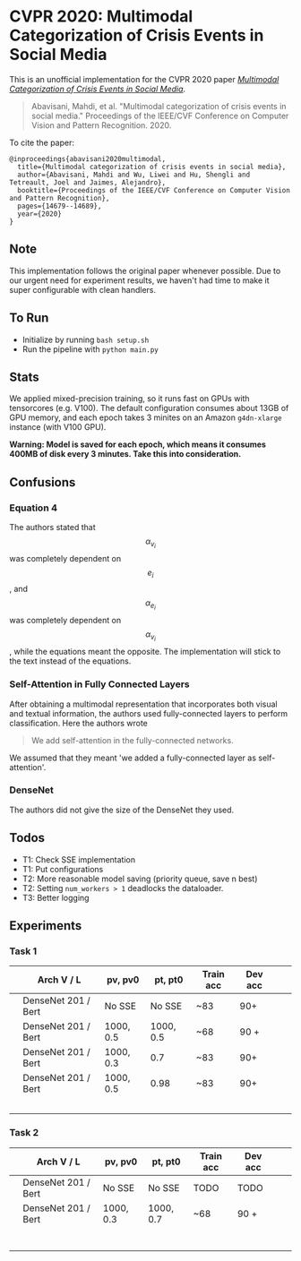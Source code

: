 # CVPR 2020: Multimodal Categorization of Crisis Events in Social Media

This is an unofficial implementation for the CVPR 2020 paper [*Multimodal Categorization of Crisis Events in Social Media*](https://openaccess.thecvf.com/content_CVPR_2020/papers/Abavisani_Multimodal_Categorization_of_Crisis_Events_in_Social_Media_CVPR_2020_paper.pdf).

> Abavisani, Mahdi, et al. "Multimodal categorization of crisis events in social media." Proceedings of the IEEE/CVF Conference on Computer Vision and Pattern Recognition. 2020.

To cite the paper:
```
@inproceedings{abavisani2020multimodal,
  title={Multimodal categorization of crisis events in social media},
  author={Abavisani, Mahdi and Wu, Liwei and Hu, Shengli and Tetreault, Joel and Jaimes, Alejandro},
  booktitle={Proceedings of the IEEE/CVF Conference on Computer Vision and Pattern Recognition},
  pages={14679--14689},
  year={2020}
}
```

## Note
This implementation follows the original paper whenever possible. Due to our urgent need for experiment results, we haven't had time to make it super configurable with clean handlers.


## To Run
- Initialize by running `bash setup.sh`
- Run the pipeline with `python main.py`

## Stats
We applied mixed-precision training, so it runs fast on GPUs with tensorcores (e.g. V100). The default configuration consumes about 13GB of GPU memory, and each epoch takes 3 minites on an Amazon `g4dn-xlarge` instance (with V100 GPU).

**Warning: Model is saved for each epoch, which means it consumes 400MB of disk every 3 minutes. Take this into consideration.**


## Confusions
### Equation 4
The authors stated that $$\alpha_{v_i}$$ was completely dependent on $$e_i$$, and $$\alpha_{e_i}$$ was completely dependent on $$\alpha_{v_i}$$, while the equations meant the opposite. The implementation will stick to the text instead of the equations.

### Self-Attention in Fully Connected Layers
After obtaining a multimodal representation that incorporates both visual and textual information, the authors used fully-connected layers to perform classification. Here the authors wrote 

> We add self-attention in the fully-connected networks. 

 We assumed that they meant 'we added a fully-connected layer as self-attention'.

### DenseNet
The authors did not give the size of the DenseNet they used.


## Todos
- T1: Check SSE implementation
- T1: Put configurations 
- T2: More reasonable model saving (priority queue, save n best)
- T2: Setting `num_workers > 1` deadlocks the dataloader.
- T3: Better logging





## Experiments 

### Task 1

|      | Arch V / L          | pv, pv0   | pt, pt0   | Train acc | Dev acc |      |      |
| ---- | ------------------- | --------- | --------- | --------- | ------- | ---- | ---- |
|      | DenseNet 201 / Bert | No SSE    | No SSE    | ~83       | 90+     |      |      |
|      | DenseNet 201 / Bert | 1000, 0.5 | 1000, 0.5 | ~68       | 90 +    |      |      |
|      | DenseNet 201 / Bert | 1000, 0.3 | 0.7       | ~83       | 90+     |      |      |
|      | DenseNet 201 / Bert | 1000, 0.5 | 0.98      | ~83       | 90+     |      |      |
|      |                     |           |           |           |         |      |      |
|      |                     |           |           |           |         |      |      |
|      |                     |           |           |           |         |      |      |
|      |                     |           |           |           |         |      |      |
|      |                     |           |           |           |         |      |      |

### Task 2

|      | Arch V / L          | pv, pv0   | pt, pt0   | Train acc | Dev acc |      |      |
| ---- | ------------------- | --------- | --------- | --------- | ------- | ---- | ---- |
|      | DenseNet 201 / Bert | No SSE    | No SSE    | TODO      | TODO    |      |      |
|      | DenseNet 201 / Bert | 1000, 0.3 | 1000, 0.7 | ~68       | 90 +    |      |      |
|      |                     |           |           |           |         |      |      |
|      |                     |           |           |           |         |      |      |
|      |                     |           |           |           |         |      |      |
|      |                     |           |           |           |         |      |      |
|      |                     |           |           |           |         |      |      |
|      |                     |           |           |           |         |      |      |
|      |                     |           |           |           |         |      |      |